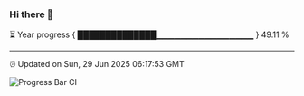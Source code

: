 ### Hi there 👋

⏳ Year progress { ██████████████▁▁▁▁▁▁▁▁▁▁▁▁▁▁▁▁ } 49.11 %

---

⏰ Updated on Sun, 29 Jun 2025 06:17:53 GMT

![Progress Bar CI](https://github.com/code-lakshay/GitHub-Actions-Demo/workflows/Progress%20Bar%20CI/badge.svg)
